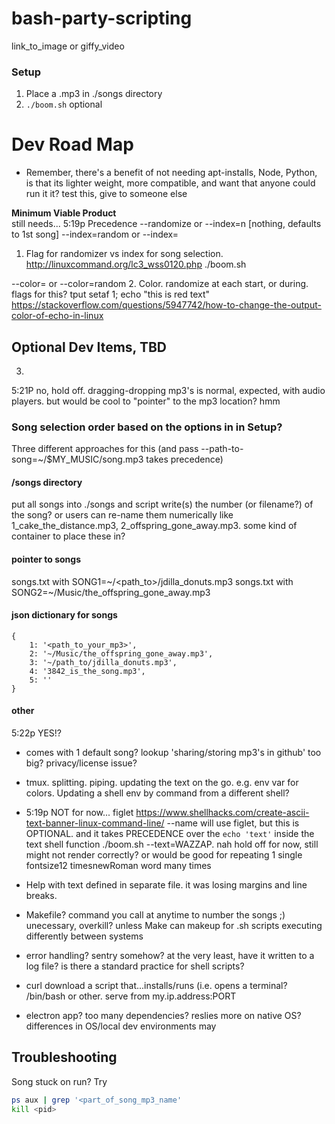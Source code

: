 # bash-party-scripting
link_to_image or giffy_video
### Setup
1. Place a .mp3 in ./songs directory
2. `./boom.sh`
optional

# Dev Road Map
- Remember, there's a benefit of not needing apt-installs, Node, Python, is that its lighter weight, more compatible, and want that anyone could run it it? test this, give to someone else  

**Minimum Viable Product**  
still needs...
5:19p
Precedence
--randomize or --index=n [nothing, defaults to 1st song]
--index=random or --index=<n>
1. Flag for randomizer vs index for song selection. http://linuxcommand.org/lc3_wss0120.php ./boom.sh 


--color=<color> or --color=random
2. Color. randomize at each start, or during. flags for this? tput setaf 1; echo "this is red text" https://stackoverflow.com/questions/5947742/how-to-change-the-output-color-of-echo-in-linux

## Optional Dev Items, TBD
3.
5:21P no, hold off. dragging-dropping mp3's is normal, expected, with audio players. but would be cool to "pointer" to the mp3 location? hmm
### Song selection order based on the options in in Setup?
Three different approaches for this
(and pass --path-to-song=~/$MY_MUSIC/song.mp3 takes precedence)
#### /songs directory
put all songs into ./songs and script write(s) the number (or filename?) of the song? or users can re-name them numerically like 1_cake_the_distance.mp3, 2_offspring_gone_away.mp3. some kind of container to place these in?
#### pointer to songs
songs.txt with SONG1=~/<path_to>/jdilla_donuts.mp3
songs.txt with SONG2=~/Music/the_offspring_gone_away.mp3
#### json dictionary for songs
```
{
    1: '<path_to_your_mp3>',
    2: '~/Music/the_offspring_gone_away.mp3',
    3: '~/path_to/jdilla_donuts.mp3',
    4: '3842_is_the_song.mp3',
    5: ''
}
```
#### other
5:22p YES!?
- comes with 1 default song? lookup 'sharing/storing mp3's in github' too big? privacy/license issue?  
- tmux. splitting. piping. updating the text on the go. e.g. env var for colors. Updating a shell env by command from a different shell?


- 5:19p NOT for now...
figlet
https://www.shellhacks.com/create-ascii-text-banner-linux-command-line/ 
--name will use figlet, but this is OPTIONAL. and it takes PRECEDENCE over the `echo 'text'` inside the text shell function 
./boom.sh --text=WAZZAP. nah hold off for now, still might not render correctly?
or would be good for repeating 1 single fontsize12 timesnewRoman word many times 
- Help with text defined in separate file. it was losing margins and line breaks.  
- Makefile? command you call at anytime to number the songs ;) unecessary, overkill? unless Make can makeup for .sh scripts executing differently between systems  
- error handling? sentry somehow? at the very least, have it written to a log file? is there a standard practice for shell scripts?  
- curl download a script that...installs/runs (i.e. opens a terminal? /bin/bash or other. serve from my.ip.address:PORT
- electron app? too many dependencies? reslies more on native OS? differences in OS/local dev environments may

## Troubleshooting
Song stuck on run? Try
``` bash
ps aux | grep '<part_of_song_mp3_name'
kill <pid>
```
